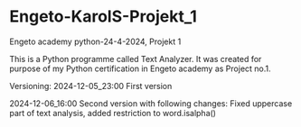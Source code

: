 # Engeto-KarolS-Projekt_1
Engeto academy python-24-4-2024, Projekt 1

This is a Python programme called Text Analyzer. It was created for purpose of my Python certification in Engeto academy as Project no.1.

Versioning:
2024-12-05_23:00 First version

2024-12-06_16:00 Second version with following changes:
Fixed uppercase part of text analysis, added restriction to word.isalpha()

